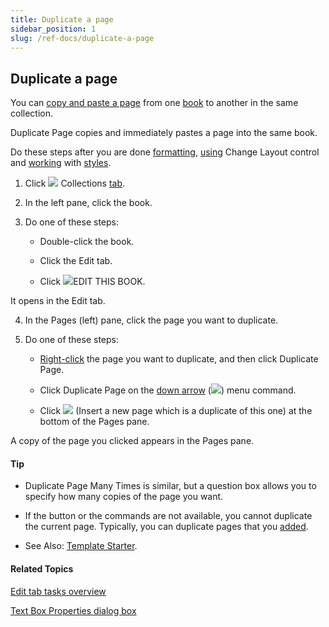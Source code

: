 ```yaml
---
title: Duplicate a page
sidebar_position: 1
slug: /ref-docs/duplicate-a-page
---
```


## Duplicate a page

You can [copy and paste a page](Copy_and_paste_a_page.md) from one [book](../../Concepts/Book.md) to another in the same collection.

Duplicate Page copies and immediately pastes a page into the same book.

Do these steps after you are done [formatting](../../User_Interface/Dialog_boxes/Format_dialog_box.md), [using](Using_the_Change_Layout_controls.md) Change Layout control and [working](../../User_Interface/Dialog_boxes/Format_dialog_box.md) with [styles](../../Concepts/Styles.md).

1.  Click ![](/ref-docs-assets/images/User_Interface/Tabs/Collections.png) Collections [tab](../../User_Interface/Tabs/Collections_tab_commands.md).
    
2.  In the left pane, click the book.
    
3.  Do one of these steps:
    
    -   Double-click the book.
        
    -   Click the Edit tab.
        
    -   Click ![](/ref-docs-assets/images/Tasks/editbook.png)EDIT THIS BOOK.
        

It opens in the Edit tab.

4.  In the Pages (left) pane, click the page you want to duplicate.
    
5.  Do one of these steps:
    
    -   [Right-click](../../User_Interface/Tabs/Edit_tab_commands.md) the page you want to duplicate, and then click Duplicate Page.
        
    -   Click Duplicate Page on the [down arrow](../../User_Interface/Tabs/Pages_pane_down_arrow_example.md) (![](/ref-docs-assets/images/Tasks/Edit_tasks/DownArrow.png)) menu command.
        
    -   Click ![](/ref-docs-assets/images/DuplicatePage.png) (Insert a new page which is a duplicate of this one) at the bottom of the Pages pane.
        

A copy of the page you clicked appears in the Pages pane.

#### Tip

-   Duplicate Page Many Times is similar, but a question box allows you to specify how many copies of the page you want.
    
-   If the button or the commands are not available, you cannot duplicate the current page. Typically, you can duplicate pages that you [added](Add_a_page.md).
    
-   See Also: [Template Starter](../../Concepts/Template_Starter.md).
    

#### Related Topics

[Edit tab tasks overview](Edit_tasks_overview.md)

[Text Box Properties dialog box](../../User_Interface/Dialog_boxes/Text_Box_Properties_dialog_box.md)